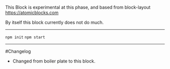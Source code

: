 This Block is experimental at this phase, and based from block-layout https://atomicblocks.com 

By itself this block currently does not do much.

------------------------------

```npm init```
```npm start```



--------
#Changelog

- Changed from boiler plate to this block. 
